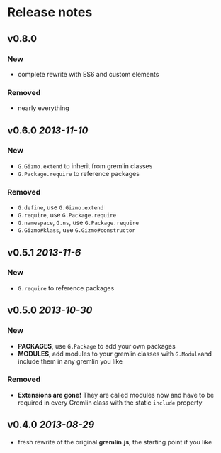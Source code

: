 # Release notes
## v0.8.0

### New

- complete rewrite with ES6 and custom elements

### Removed

- nearly everything

## v0.6.0 *2013-11-10*

### New

- `G.Gizmo.extend` to inherit from gremlin classes
- `G.Package.require` to reference packages

### Removed

- `G.define`, use `G.Gizmo.extend`
- `G.require`, use `G.Package.require`
- `G.namespace`, `G.ns`, use `G.Package.require`
- `G.Gizmo#klass`, use `G.Gizmo#constructor` 

## v0.5.1 *2013-11-6*

### New

- `G.require` to reference packages

## v0.5.0 *2013-10-30*

### New

- **PACKAGES**, use `G.Package` to add your own packages
- **MODULES**, add modules to your gremlin classes with `G.Module`and include them in any gremlin you like

### Removed

- **Extensions are gone!** They are called modules now and have to be required in every Gremlin class with the static `include` property

## v0.4.0 *2013-08-29*

- fresh rewrite of the original **gremlin.js**, the starting point if you like